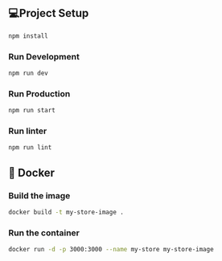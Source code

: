 ## 💻Project Setup

```sh
npm install
```

### Run Development

```sh
npm run dev
```

### Run Production

```sh
npm run start
```

### Run linter

```sh
npm run lint
```

## 🐳 Docker

### Build the image

```sh
docker build -t my-store-image .
```

### Run the container

```sh
docker run -d -p 3000:3000 --name my-store my-store-image
```
